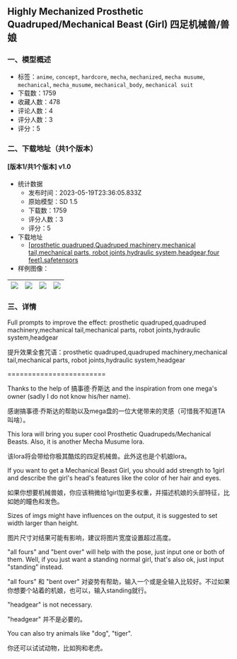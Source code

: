 ## Highly Mechanized Prosthetic Quadruped/Mechanical Beast (Girl) 四足机械兽/兽娘
### 一、模型概述

- 标签：`anime`, `concept`, `hardcore`, `mecha`, `mechanized`, `mecha musume`, `mechanical`, `mecha_musume`, `mechanical_body`, `mechanical suit`
- 下载数：1759
- 收藏人数：478
- 评论人数：4
- 评分人数：3
- 评分：5

### 二、下载地址（共1个版本）

#### [版本1/共1个版本] v1.0

- 统计数据
  - 发布时间：2023-05-19T23:36:05.833Z
  - 原始模型：SD 1.5
  - 下载数：1759
  - 评分人数：3
  - 评分：5
- 下载地址
  - [[prosthetic quadruped,Quadruped machinery,mechanical tail,mechanical parts, robot joints,hydraulic system,headgear,four feet].safetensors](https://civitai.com/api/download/models/74859)
- 样例图像：

| <img src="https://image.civitai.com/xG1nkqKTMzGDvpLrqFT7WA/fc96120a-615a-463b-be2e-0096df99020e/width=450/836368.jpeg" /> | <img src="https://image.civitai.com/xG1nkqKTMzGDvpLrqFT7WA/85342faa-5969-4424-b6a0-e8f267734f08/width=450/836372.jpeg" /> | <img src="https://image.civitai.com/xG1nkqKTMzGDvpLrqFT7WA/4b08a355-cd99-49af-8ecd-3458afb597a6/width=450/836589.jpeg" /> | <img src="https://image.civitai.com/xG1nkqKTMzGDvpLrqFT7WA/4be25557-04aa-43f7-854a-639ade3f54e3/width=450/845869.jpeg" /> |
| ---- | ---- | ---- | ---- |


### 三、详情
<p>Full prompts to improve the effect: prosthetic quadruped,quadruped machinery,mechanical tail,mechanical parts, robot joints,hydraulic system,headgear</p><p>提升效果全套咒语：prosthetic quadruped,quadruped machinery,mechanical tail,mechanical parts, robot joints,hydraulic system,headgear</p><p>========================</p><p>Thanks to the help of 搞事德·乔斯达 and the inspiration from one mega's owner (sadly I do not know his/her name).</p><p>感谢搞事德·乔斯达的帮助以及mega盘的一位大佬带来的灵感（可惜我不知道TA叫啥）。</p><p>This lora will bring you super cool Prosthetic Quadrupeds/Mechanical Beasts. Also, it is another Mecha Musume lora.</p><p>该lora将会带给你极其酷炫的四足机械兽。此外这也是个机娘lora。</p><p>If you want to get a Mechanical Beast Girl, you should add strength to 1girl and describe the girl's head's features like the color of her hair and eyes.</p><p>如果你想要机械兽娘，你应该稍微给1girl加更多权重，并描述机娘的头部特征，比如她的瞳色和发色。</p><p>Sizes of imgs might have influences on the output, it is suggested to set width larger than height.</p><p>图片尺寸对结果可能有影响，建议将图片宽度设置超过高度。</p><p>"all fours" and "bent over" will help with the pose, just input one or both of them. Well, if you just want a standing normal girl, that's also ok, just input "standing" instead.</p><p>"all fours" 和 "bent over" 对姿势有帮助，输入一个或是全输入比较好。不过如果你想要个站着的机娘，也可以，输入standing就行。</p><p>"headgear" is not necessary.</p><p>"headgear" 并不是必要的。</p><p>You can also try animals like "dog", "tiger".</p><p>你还可以试试动物，比如狗和老虎。</p>